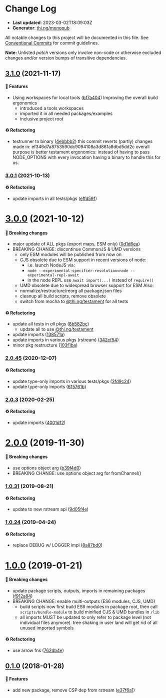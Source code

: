 # Change Log

- **Last updated**: 2023-03-02T18:09:03Z
- **Generator**: [thi.ng/monopub](https://thi.ng/monopub)

All notable changes to this project will be documented in this file.
See [Conventional Commits](https://conventionalcommits.org/) for commit guidelines.

**Note:** Unlisted _patch_ versions only involve non-code or otherwise excluded changes
and/or version bumps of transitive dependencies.

## [3.1.0](https://github.com/thi-ng/umbrella/tree/@thi.ng/rstream-csp@3.1.0) (2021-11-17)

#### 🚀 Features

- Using workspaces for local tools ([bf7a404](https://github.com/thi-ng/umbrella/commit/bf7a404))
  Improving the overall build ergonomics
  - introduced a tools workspaces
  - imported it in all needed packages/examples
  - inclusive project root

#### ♻️ Refactoring

- testrunner to binary ([4ebbbb2](https://github.com/thi-ng/umbrella/commit/4ebbbb2))
  this commit reverts (partly) changes made in:
  ef346d7a8753590dc9094108a3d861a8dbd5dd2c
  overall purpose is better testament ergonomics:
  instead of having to pass NODE_OPTIONS with every invocation
  having a binary to handle this for us.

### [3.0.1](https://github.com/thi-ng/umbrella/tree/@thi.ng/rstream-csp@3.0.1) (2021-10-13)

#### ♻️ Refactoring

- update imports in all tests/pkgs ([effd591](https://github.com/thi-ng/umbrella/commit/effd591))

# [3.0.0](https://github.com/thi-ng/umbrella/tree/@thi.ng/rstream-csp@3.0.0) (2021-10-12)

#### 🛑 Breaking changes

- major update of ALL pkgs (export maps, ESM only) ([0d1d6ea](https://github.com/thi-ng/umbrella/commit/0d1d6ea))
- BREAKING CHANGE: discontinue CommonJS & UMD versions
  - only ESM modules will be published from now on
  - CJS obsolete due to ESM support in recent versions of node:
    - i.e. launch NodeJS via:
    - `node --experimental-specifier-resolution=node --experimental-repl-await`
    - in the node REPL use `await import(...)` instead of `require()`
  - UMD obsolete due to widespread browser support for ESM
  Also:
  - normalize/restructure/reorg all package.json files
  - cleanup all build scripts, remove obsolete
  - switch from mocha to [@thi.ng/testament](https://github.com/thi-ng/umbrella/tree/main/packages/testament) for all tests

#### ♻️ Refactoring

- update all tests in _all_ pkgs ([8b582bc](https://github.com/thi-ng/umbrella/commit/8b582bc))
  - update all to use [@thi.ng/testament](https://github.com/thi-ng/umbrella/tree/main/packages/testament)
- update imports ([138571a](https://github.com/thi-ng/umbrella/commit/138571a))
- update imports in various pkgs (rstream) ([342cf54](https://github.com/thi-ng/umbrella/commit/342cf54))
- minor pkg restructure ([103f1ba](https://github.com/thi-ng/umbrella/commit/103f1ba))

### [2.0.45](https://github.com/thi-ng/umbrella/tree/@thi.ng/rstream-csp@2.0.45) (2020-12-07)

#### ♻️ Refactoring

- update type-only imports in various tests/pkgs ([3fd9c24](https://github.com/thi-ng/umbrella/commit/3fd9c24))
- update type-only imports ([615761b](https://github.com/thi-ng/umbrella/commit/615761b))

### [2.0.3](https://github.com/thi-ng/umbrella/tree/@thi.ng/rstream-csp@2.0.3) (2020-02-25)

#### ♻️ Refactoring

- update imports ([4001d12](https://github.com/thi-ng/umbrella/commit/4001d12))

# [2.0.0](https://github.com/thi-ng/umbrella/tree/@thi.ng/rstream-csp@2.0.0) (2019-11-30)

#### 🛑 Breaking changes

- use options object arg ([b39f4d0](https://github.com/thi-ng/umbrella/commit/b39f4d0))
- BREAKING CHANGE: use options object arg for fromChannel()

### [1.0.31](https://github.com/thi-ng/umbrella/tree/@thi.ng/rstream-csp@1.0.31) (2019-08-21)

#### ♻️ Refactoring

- update to new rstream api ([9d05f4e](https://github.com/thi-ng/umbrella/commit/9d05f4e))

### [1.0.24](https://github.com/thi-ng/umbrella/tree/@thi.ng/rstream-csp@1.0.24) (2019-04-24)

#### ♻️ Refactoring

- replace DEBUG w/ LOGGER impl ([8a87bd0](https://github.com/thi-ng/umbrella/commit/8a87bd0))

# [1.0.0](https://github.com/thi-ng/umbrella/tree/@thi.ng/rstream-csp@1.0.0) (2019-01-21)

#### 🛑 Breaking changes

- update package scripts, outputs, imports in remaining packages ([f912a84](https://github.com/thi-ng/umbrella/commit/f912a84))
- BREAKING CHANGE: enable multi-outputs (ES6 modules, CJS, UMD)
  - build scripts now first build ES6 modules in package root, then call
    `scripts/bundle-module` to build minified CJS & UMD bundles in `/lib`
  - all imports MUST be updated to only refer to package level
    (not individual files anymore). tree shaking in user land will get rid of
    all unused imported symbols

#### ♻️ Refactoring

- use arrow fns ([762db4e](https://github.com/thi-ng/umbrella/commit/762db4e))

## [0.1.0](https://github.com/thi-ng/umbrella/tree/@thi.ng/rstream-csp@0.1.0) (2018-01-28)

#### 🚀 Features

- add new package, remove CSP dep from rstream ([e37f6a1](https://github.com/thi-ng/umbrella/commit/e37f6a1))
